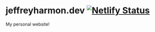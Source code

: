 # jeffreyharmon.dev [![Netlify Status](https://api.netlify.com/api/v1/badges/86d416c9-eff0-4f87-b533-d41c6beffe8c/deploy-status)](https://app.netlify.com/sites/jeffreyharmon/deploys)

My personal website!